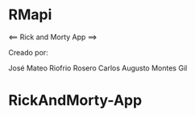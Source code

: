 # RMapi

<== Rick and Morty App ==>

Creado por:

José Mateo Riofrio Rosero
Carlos Augusto Montes Gil
# RickAndMorty-App
